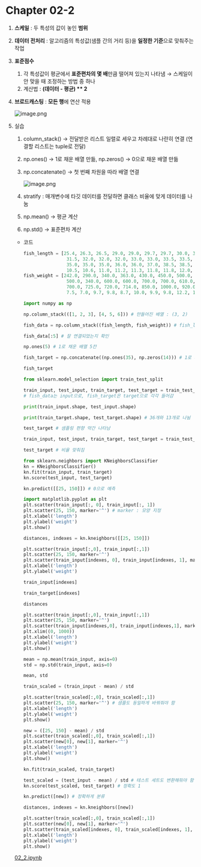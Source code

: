 # Chapter 02-2

1. **스케일** : 두 특성의 값이 놓인 **범위**
2. **데이터 전처리** : 알고리즘의 특성값(샘플 간의 거리 등)을 **일정한 기준**으로 맞춰주는 작업
3. **표준점수**
    1. 각 특성값이 평균에서 **표준편차의 몇 배**만큼 떨어져 있는지 나타냄 → 스케일이 안 맞을 때 조정하는 방법 중 하나
    2. 계산법 : **(데이터 - 평균) ** 2**
4. **브로드캐스팅** : **모든 행**에 연산 적용
    
    ![image.png](image.png)
    
5. 실습
    1. column_stack() → 전달받은 리스트 일렬로 세우고 차례대로 나란히 연결 (연결할 리스트는 tuple로 전달)
    2. np.ones() → 1로 채운 배열 만듦, np.zeros() → 0으로 채운 배열 만듦
    3. np.concatenate() → 첫 번째 차원을 따라 배열 연결
        
        ![image.png](image%201.png)
        
    4. stratify : 매개변수에 타깃 데이터를 전달하면 클래스 비율에 맞게 데이터를 나눔
    5. np.mean() → 평균 계산
    6. np.std() → 표준편차 계산
    - 코드
        
        ```python
        fish_length = [25.4, 26.3, 26.5, 29.0, 29.0, 29.7, 29.7, 30.0, 30.0, 30.7, 31.0, 31.0,
                        31.5, 32.0, 32.0, 32.0, 33.0, 33.0, 33.5, 33.5, 34.0, 34.0, 34.5, 35.0,
                        35.0, 35.0, 35.0, 36.0, 36.0, 37.0, 38.5, 38.5, 39.5, 41.0, 41.0, 9.8,
                        10.5, 10.6, 11.0, 11.2, 11.3, 11.8, 11.8, 12.0, 12.2, 12.4, 13.0, 14.3, 15.0]
        fish_weight = [242.0, 290.0, 340.0, 363.0, 430.0, 450.0, 500.0, 390.0, 450.0, 500.0, 475.0, 500.0,
                        500.0, 340.0, 600.0, 600.0, 700.0, 700.0, 610.0, 650.0, 575.0, 685.0, 620.0, 680.0,
                        700.0, 725.0, 720.0, 714.0, 850.0, 1000.0, 920.0, 955.0, 925.0, 975.0, 950.0, 6.7,
                        7.5, 7.0, 9.7, 9.8, 8.7, 10.0, 9.9, 9.8, 12.2, 13.4, 12.2, 19.7, 19.9]
        ```
        
        ```python
        import numpy as np
        ```
        
        ```python
        np.column_stack(([1, 2, 3], [4, 5, 6])) # 만들어진 배열 : (3, 2)
        ```
        
        ```python
        fish_data = np.column_stack((fish_length, fish_weight)) # fish_length와 fish_weight 합침
        
        fish_data[:5] # 잘 연결되었는지 확인
        ```
        
        ```python
        np.ones(5) # 1로 채운 배열 5칸
        ```
        
        ```python
        fish_target = np.concatenate((np.ones(35), np.zeros(14))) # 1로 채운 35개의 배열, 0으로 채운 14개의 배열 연결
        
        fish_target
        ```
        
        ```python
        from sklearn.model_selection import train_test_split
        ```
        
        ```python
        train_input, test_input, train_target, test_target = train_test_split(fish_data, fish_target, random_state=42)
        # fish_data는 input으로, fish_target은 target으로 각각 들어감
        
        print(train_input.shape, test_input.shape)
        ```
        
        ```python
        print(train_target.shape, test_target.shape) # 36개와 13개로 나뉨
        ```
        
        ```python
        test_target # 샘플링 편향 약간 나타남
        ```
        
        ```python
        train_input, test_input, train_target, test_target = train_test_split(fish_data, fish_target, stratify=fish_target, random_state=42)
        
        test_target # 비율 맞춰짐
        ```
        
        ```python
        from sklearn.neighbors import KNeighborsClassifier
        kn = KNeighborsClassifier()
        kn.fit(train_input, train_target)
        kn.score(test_input, test_target)
        ```
        
        ```python
        kn.predict([[25, 150]]) # 0으로 예측
        ```
        
        ```python
        import matplotlib.pyplot as plt
        plt.scatter(train_input[:, 0], train_input[:, 1])
        plt.scatter(25, 150, marker='^') # marker : 모양 지정
        plt.xlabel('length')
        plt.ylabel('weight')
        plt.show()
        ```
        
        ```python
        distances, indexes = kn.kneighbors([[25, 150]])
        
        plt.scatter(train_input[:,0], train_input[:,1])
        plt.scatter(25, 150, marker='^')
        plt.scatter(train_input[indexes, 0], train_input[indexes, 1], marker='D') # 이웃 샘플 따로 구분해서 그림
        plt.xlabel('length')
        plt.ylabel('weight')
        ```
        
        ```python
        train_input[indexes]
        ```
        
        ```python
        train_target[indexes]
        ```
        
        ```python
        distances
        ```
        
        ```python
        plt.scatter(train_input[:,0], train_input[:,1])
        plt.scatter(25, 150, marker='^')
        plt.scatter(train_input[indexes,0], train_input[indexes,1], marker='D')
        plt.xlim((0, 1000))
        plt.xlabel('length')
        plt.ylabel('weight')
        plt.show()
        ```
        
        ```python
        mean = np.mean(train_input, axis=0)
        std = np.std(train_input, axis=0)
        ```
        
        ```python
        mean, std
        ```
        
        ```python
        train_scaled = (train_input - mean) / std
        ```
        
        ```python
        plt.scatter(train_scaled[:,0], train_scaled[:,1])
        plt.scatter(25, 150, marker='^') # 샘플도 동일하게 바꿔줘야 함
        plt.xlabel('length')
        plt.ylabel('weight')
        plt.show()
        ```
        
        ```python
        new = ([25, 150] - mean) / std
        plt.scatter(train_scaled[:,0], train_scaled[:,1])
        plt.scatter(new[0], new[1], marker='^')
        plt.xlabel('length')
        plt.ylabel('weight')
        plt.show()
        ```
        
        ```python
        kn.fit(train_scaled, train_target)
        ```
        
        ```python
        test_scaled = (test_input - mean) / std # 테스트 세트도 변환해줘야 함
        kn.score(test_scaled, test_target) # 정확도 1
        ```
        
        ```python
        kn.predict([new]) # 정확하게 분류
        ```
        
        ```python
        distances, indexes = kn.kneighbors([new])
        
        plt.scatter(train_scaled[:,0], train_scaled[:,1])
        plt.scatter(new[0], new[1], marker='^')
        plt.scatter(train_scaled[indexes, 0], train_scaled[indexes, 1], marker='D') # 이웃 샘플 따로 구분해서 그림
        plt.xlabel('length')
        plt.ylabel('weight')
        plt.show()
        ```
        
    
    [02_2.ipynb](02_2.ipynb)